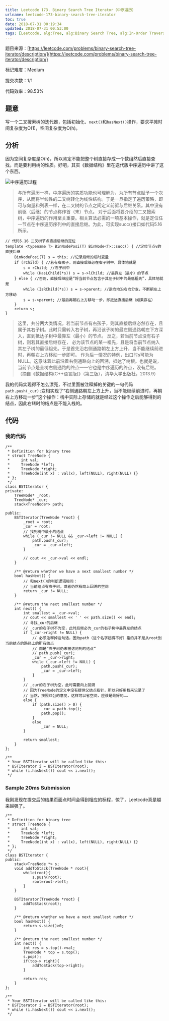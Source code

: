 ```yaml
---
title: Leetcode 173. Binary Search Tree Iterator（中序遍历）
urlname: leetcode-173-binary-search-tree-iterator
toc: true
date: 2018-07-31 00:19:34
updated: 2018-07-31 00:53:00
tags: [Leetcode, alg:Tree, alg:Binary Search Tree, alg:In-Order Traversal]
---
```


题目来源：[https://leetcode.com/problems/binary-search-tree-iterator/description/](https://leetcode.com/problems/binary-search-tree-iterator/description/)

标记难度：Medium

提交次数：1/1

代码效率：98.53%

## 题意

写一个二叉搜索树的迭代器，包括初始化、`next()`和`hasNext()`操作，要求平摊时间复杂度为O(1)，空间复杂度为O(h)。

## 分析

因为空间复杂度是O(h)，所以肯定不能把整个树直接存成一个数组然后直接查找，而是要利用树的性质。好吧，其实《数据结构》里在迭代版中序遍历中讲了这个东西。

![中序遍历过程](in-order-traverse.png)

>与所有遍历一样，中序遍历的实质功能也可理解为，为所有节点赋予一个次序，从而将半线性的二叉树转化为线性结构。于是一旦指定了遍历策略，即可与向量和列表一样，在二叉树的节点之间定义前驱与后继关系。其中没有前驱（后继）的节点称作首（末）节点。
对于后面将要介绍的二叉搜索树，中序遍历的作用至关重要。相关算法必需的一项基本操作，就是定位任一节点在中序遍历序列中的直接后继。为此，可实现succ()接口如代码5.16所示。

```
// 代码5.16 二叉树节点直接后继的定位
template <typename T> BinNodePosi(T) BinNode<T>::succ() { //定位节点v的直接后继
    BinNodePosi(T) s = this; //记录后继的临时变量
    if (rChild) { //若有右孩子，则直接后继必在右子树中，具体地就是
        s = rChild; //右子树中
        while (HasLChild(*s)) s = s->lChild; //最靠左（最小）的节点
    } else { //否则，直接后继应是“将当前节点包含于其左子树中的最低祖先”，具体地就是
        while (IsRChild(*s)) s = s->parent; //逆向地沿右向分支，不断朝左上方移动
        s = s->parent; //最后再朝右上方移动一步，即抵达直接后继（如果存在）
    }
    return s;
}
```

>这里，共分两大类情况。若当前节点有右孩子，则其直接后继必然存在，且属于其右子树。此时只需转入右子树，再沿该子树的最左侧通路朝左下方深入，直到抵达子树中最靠左（最小）的节点。
反之，若当前节点没有右子树，则若其直接后继存在， 必为该节点的某一祖先，且是将当前节点纳入其左子树的最低祖先。于是首先沿右侧通路朝左上方上升，当不能继续前进时，再朝右上方移动一步即可。
作为后一情况的特例，出口时s可能为NULL。这意味着此前沿着右侧通路向上的回溯，抵达了树根。也就是说，当前节点是全树右侧通路的终点——它也是中序遍历的终点，没有后继。
（摘自《数据结构(C++语言版)》（第三版），清华大学出版社，2013.9）

我的代码实现得不怎么漂亮，不过里面被注释掉的关键的一句代码`path.push(_cur);`变相实现了“右侧通路朝左上方上升，当不能继续前进时，再朝右上方移动一步”这个操作：栈中实际上存储的就是经过这个操作之后能够得到的结点，因此右转时的结点是不能入栈的。

## 代码

### 我的代码
```
/**
 * Definition for binary tree
 * struct TreeNode {
 *     int val;
 *     TreeNode *left;
 *     TreeNode *right;
 *     TreeNode(int x) : val(x), left(NULL), right(NULL) {}
 * };
 */
class BSTIterator {
private:
    TreeNode* _root;
    TreeNode* _cur;
    stack<TreeNode*> path;

public:
    BSTIterator(TreeNode *root) {
        _root = root;
        _cur = root;
        // 找到树中最小的结点
        while (_cur != NULL && _cur->left != NULL) {
            path.push(_cur);
            _cur = _cur->left;
        }

        // cout << _cur->val << endl;
    }

    /** @return whether we have a next smallest number */
    bool hasNext() {
        // 和next()的判断逻辑相同：
        // 当前结点有右子树，或者仍然有向上回溯的空间
        return _cur != NULL;
    }

    /** @return the next smallest number */
    int next() {
        int smallest = _cur->val;
        // cout << smallest << ' ' << path.size() << endl;
        // 寻找_cur的后继
        // _cur的右子树不为空，此时后继必为_cur的右子树中最靠左的结点
        if (_cur->right != NULL) {
            // 必须注释掉这句话，因为path（这个名字起得不好）指的并不是从root到当前结点的路径上的所有结点
            // 而是“右子树仍未被访问到的结点”
            // path.push(_cur);
            _cur = _cur->right;
            while (_cur->left != NULL) {
                path.push(_cur);
                _cur = _cur->left;
            }
        }
        // _cur的右子树为空，此时需要向上回溯
        // 因为TreeNode的定义中没有提供父结点指针，所以只好用栈来记录了
        // 当然，按照邓公的意见，这样可以省空间，应该是最好的……
        else {
            if (path.size() > 0) {
                _cur = path.top();
                path.pop();
            }
            else
                _cur = NULL;
        }

        return smallest;
    }
};

/**
 * Your BSTIterator will be called like this:
 * BSTIterator i = BSTIterator(root);
 * while (i.hasNext()) cout << i.next();
 */
```

### Sample 20ms Submission

我刚发现在提交后的结果页面点时间会得到相应的标程，惊了，Leetcode真是越来越强了。

```
/**
 * Definition for binary tree
 * struct TreeNode {
 *     int val;
 *     TreeNode *left;
 *     TreeNode *right;
 *     TreeNode(int x) : val(x), left(NULL), right(NULL) {}
 * };
 */
class BSTIterator {
public:
    stack<TreeNode *> s;
    void addToStack(TreeNode * root){
        while(root){
            s.push(root);
            root=root->left;
        }
    }

    BSTIterator(TreeNode *root) {
        addToStack(root);
    }

    /** @return whether we have a next smallest number */
    bool hasNext() {
        return s.size()>0;
    }

    /** @return the next smallest number */
    int next() {
        int res = s.top()->val;
        TreeNode * top = s.top();
        s.pop();
        if(top-> right){
            addToStack(top->right);
        }

        return res;
    }
};

/**
 * Your BSTIterator will be called like this:
 * BSTIterator i = BSTIterator(root);
 * while (i.hasNext()) cout << i.next();
 */
```
